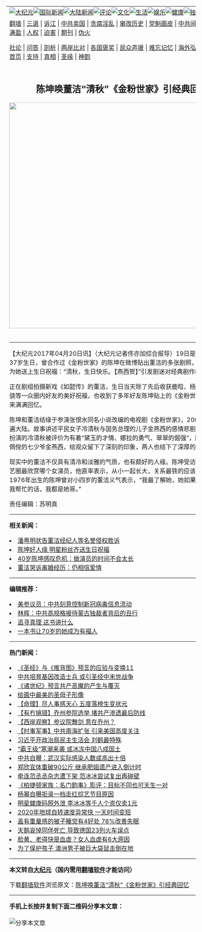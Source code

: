 <a name="1" id="1" target="_blank"></a><span id="1"></span>
<table align=center border="0"><tr><td colspan="2" VALIGN=TOP><a href="https://github.com/tzsdaz3976/djy/blob/master/gb/nsc413.md#1"><img src="https://raw.githubusercontent.com/tzsdaz3976/www/master/t/djy/1.jpg" title="大纪元"></a><a href="https://github.com/tzsdaz3976/djy/blob/master/gb/n24hr.md#1"><img src="https://raw.githubusercontent.com/tzsdaz3976/www/master/t/djy/3.jpg" title="国际新闻"></a><a href="https://github.com/tzsdaz3976/djy/blob/master/gb/nsc413.md#1"><img src="https://raw.githubusercontent.com/tzsdaz3976/www/master/t/djy/4.jpg" title="大陆新闻"></a><a href="https://github.com/tzsdaz3976/djy/blob/master/gb/news392.md#1"><img src="https://raw.githubusercontent.com/tzsdaz3976/www/master/t/djy/5.jpg" title="评论"></a><a href="https://github.com/tzsdaz3976/djy/blob/master/gb/news2007.md#1"><img src="https://raw.githubusercontent.com/tzsdaz3976/www/master/t/djy/6.jpg" title="文化"></a><a href="https://github.com/tzsdaz3976/djy/blob/master/gb/news2008.md#1"><img src="https://raw.githubusercontent.com/tzsdaz3976/www/master/t/djy/7.jpg" title="生活"></a><a href="https://github.com/tzsdaz3976/djy/blob/master/gb/ncyule.md#1"><img src="https://raw.githubusercontent.com/tzsdaz3976/www/master/t/djy/8.jpg" title="娱乐"></a><a href="https://github.com/tzsdaz3976/djy/blob/master/gb/nsc1002.md#1"><img src="https://raw.githubusercontent.com/tzsdaz3976/www/master/t/djy/9.jpg" title="健康"><a href="https://github.com/tzsdaz3976/djy/blob/master/gb/nf6092.md#1"><img src="https://raw.githubusercontent.com/tzsdaz3976/www/master/t/djy/10a.jpg" title="独家"></a><a href="https://github.com/tzsdaz3976/djy/blob/master/gb/nf4514.md#1"><img src="https://raw.githubusercontent.com/tzsdaz3976/www/master/t/djy/12a.jpg" title="头条"></a></td></tr>
<tr><td colspan="2" VALIGN=TOP><a target="_blank" href="https://github.com/tzsdaz3976/www/blob/master/README.md?zsrh#1">翻墙</a> | <a target="_blank" href="https://github.com/tzsdaz3976/djy/blob/master/gb/nf5657.md#1">三退</a> | <a target="_blank" href="https://github.com/tzsdaz3976/djy/blob/master/gb/nf6124.md#1">诉江</a> | <a target="_blank" href="https://github.com/tzsdaz3976/djy/blob/master/gb/nf1176117.md#1">中共卖国</a> | <a target="_blank" href="https://github.com/tzsdaz3976/djy/blob/master/gb/nf5773.md#1">贪腐淫乱</a> | <a target="_blank" href="https://github.com/tzsdaz3976/djy/blob/master/gb/nf1176115.md#1">窜改历史</a> | <a target="_blank" href="https://github.com/tzsdaz3976/djy/blob/master/gb/nf1176107.md#1">党魁画皮</a> | <a target="_blank" href="https://github.com/tzsdaz3976/djy/blob/master/gb/nf1320400.md#1">中共间谍</a> | <a target="_blank" href="https://github.com/tzsdaz3976/djy/blob/master/gb/nf1176114.md#1">破坏传统</a> | <a target="_blank" href="https://github.com/tzsdaz3976/ntdtv/blob/master/gb/prog447_1.md#1">恶贯满盈</a> | <a target="_blank" href="https://github.com/tzsdaz3976/djy/blob/master/gb/ncid278.md#1">人权</a> | <a target="_blank" href="https://github.com/tzsdaz3976/djy/blob/master/gb/nf1176111.md#1">迫害</a> | <a target="_blank" href="https://gitlab.com/szzdlab/mh-qikan/blob/master/README.md#1">期刊</a> | <a target="_blank" href="https://github.com/tzsdaz3976/djy/blob/master/gb/nf5562.md#1">伪火</a></p><p><a target="_blank" href="https://github.com/tzsdaz3976/djy/blob/master/gb/9p.md#1">社论</a> | <a target="_blank" href="https://github.com/tzsdaz3976/djy/blob/master/gb/nf4378.md#1">问答</a> | <a target="_blank" href="https://github.com/tzsdaz3976/djy/blob/master/gb/nf5792.md#1">剖析</a> | <a target="_blank" href="https://github.com/tzsdaz3976/djy/blob/master/gb/nf5735.md#1">两岸比对</a> | <a target="_blank" href="https://github.com/tzsdaz3976/djy/blob/master/gb/nf6119.md#1">各国褒奖</a> | <a target="_blank" href="https://github.com/tzsdaz3976/djy/blob/master/gb/nf6120.md#1">民众声援</a> | <a target="_blank" href="https://github.com/tzsdaz3976/djy/blob/master/gb/nf1188594.md#1">难忘记忆</a> | <a target="_blank" href="https://github.com/tzsdaz3976/djy/blob/master/gb/nf3180.md#1">海外弘传</a> | <a target="_blank" href="https://github.com/tzsdaz3976/djy/blob/master/gb/nf5410.md#1">万人上访</a> | <a target="_blank" href="https://github.com/tzsdaz3976/www/blob/master/README.md?zsrh#1">平台首页</a> | <a target="_blank" href="https://github.com/tzsdaz3976/djy/blob/master/gb/nf4386.md#1">支持</a> | <a target="_blank" href="https://github.com/tzsdaz3976/djy/blob/master/gb/nf4389.md#1">真相</a> | <a target="_blank" href="https://github.com/tzsdaz3976/djy/blob/master/gb/nf5790.md#1">圣缘</a> | <a target="_blank" href="https://github.com/tzsdaz3976/djy/blob/master/gb/nf4786.md#1">神韵</a></td></tr>
<tr><td VALIGN=TOP width="626"><h2 align=center>陈坤唤董洁“清秋”《金粉世家》引经典回忆</h2>
<img width="600" src="https://i.epochtimes.com/assets/uploads/2020/12/f258f47b3d77ac2c3b447ced06a5eef5-320x200.jpg" />
<h6></h6>
<hr>
	<p>【大纪元2017年04月20日讯】（大纪元记者佟亦加综合报导）19日是大陆女星<ahref="https://github.com/tzsdaz3976/djy/blob/master/gb/tag/%E8%91%A3%E6%B4%81.md#1">董洁</a>37岁生日，曾合作过《金粉世家》的<ahref="https://github.com/tzsdaz3976/djy/blob/master/gb/tag/%E9%99%88%E5%9D%A4.md#1">陈坤</a>在微博贴出董洁的多张剧照，并以角色相称为她送上生日祝福：“清秋，生日快乐。【燕西贺】”引发剧迷对经典剧作的回忆。</p>
<p>正在剧组拍摄新戏《如懿传》的<ahref="https://github.com/tzsdaz3976/djy/blob/master/gb/tag/%E8%91%A3%E6%B4%81.md#1">董洁</a>，生日当天除了先后收获鹿晗、杨幂、孙俪、窦骁等一众圈内好友的美好祝福，也收到了多年好友<ahref="https://github.com/tzsdaz3976/djy/blob/master/gb/tag/%E9%99%88%E5%9D%A4.md#1">陈坤</a>贴上的《金粉世家》剧照，带来满满回忆。</p>
<p>陈坤和董洁结缘于参演张恨水同名小说改编的电视剧《金粉世家》，2003年该剧曾红遍大陆。故事讲述平民女子冷清秋与国务总理的儿子金燕西的感情悲剧。剧中，董洁扮演的冷清秋被评价为有着“黛玉的才情、娜拉的勇气、翠翠的倔强”，陈坤饰演风流倜傥的七少爷金燕西，给观众留下了深刻的印象，两人也结下了深厚的友谊。</p>
<p>现实中的董洁不仅具有清冷和淡雅的气质，也有颇好的人缘。陈坤受访时曾被问及演艺圈最欣赏哪个女演员，他直率表示，从小一起长大，关系最铁的应该是董洁。1976年出生的陈坤曾对小四岁的董洁义气表示，“我最了解她，她如果任何时候需要我帮忙的话，我都是她哥。”</p>
<p>责任编辑：苏明真</p>
	
<hr>


<strong>相关新闻：</strong>
<li><a href="https://github.com/tzsdaz3976/djy/blob/master/gb/14/5/25/n4163411.md#1">潘粤明状告董洁经纪人等名誉侵权胜诉</a></li>
<li><a href="https://github.com/tzsdaz3976/djy/blob/master/gb/16/2/5/n4633605.md#1">陈坤好人缘 明星粉丝齐送生日祝福</a></li>
<li><a href="https://github.com/tzsdaz3976/djy/blob/master/gb/16/4/2/n7484848.md#1">40岁陈坤感叹危机：做演员的时间不会太长</a></li>
<li><a href="https://github.com/tzsdaz3976/djy/blob/master/gb/16/6/23/n8026962.md#1">董洁哭诉离婚经历：仍相信爱情</a></li>
<hr>


<strong>编辑推荐：</strong>
<li><a href="https://github.com/onzhi266/djy/blob/master/gb/20/2/22/n11887949.md#1">美参议员：中共刻意控制新冠病毒信息流动</a></li>
<li><a href="https://github.com/tsiac2612/djy/blob/master/gb/19/4/30/n11225005.md#1" target="_blank">林辉：中共高规格接待蒙古独裁者背后的丑行</a></li><li><a href="https://github.com/tzsdaz3976/djy/blob/master/gb/19/1/5/n10955468.md?dfh#1" target="_blank">追寻真理 这书讲什么</a></li><li><a href="https://github.com/tsiac2612/djy/blob/master/gb/18/11/1/n10824187.md#1" target="_blank">一本书让70岁的她成为有福人</a></li>
<hr>

<strong>热门新闻：</strong>
<li><a href="https://github.com/sisaow318/djy/blob/master/gb/20/10/3/n12449891.md#1">《圣经》与《推背图》预言的应验与变换11</a></li>
<li><a href="https://github.com/sisaow318/djy/blob/master/gb/20/12/27/n12647393.md#1">中共培育基因改造士兵 或引圣经中末世战争</a></li>
<li><a href="https://github.com/sisaow318/djy/blob/master/gb/20/12/21/n12634571.md#1">《诸世纪》预言共产恶魔的产生与覆灭</a></li>
<li><a href="https://github.com/sisaow318/djy/blob/master/gb/9/12/15/n2754404.md#1">绘画中最美的圣母子形像</a></li>
<li><a href="https://github.com/sisaow318/djy/blob/master/gb/20/12/12/n12614962.md#1">【命理】尽人事感天心 五度落榜生变状元</a></li>
<li><a href="https://github.com/sisaow318/djy/blob/master/gb/20/12/30/n12655646.md#1">【有冇搞错】乔州参院选举 堵共产渗透最后防线</a></li>
<li><a href="https://github.com/sisaow318/djy/blob/master/gb/20/12/30/n12655600.md#1">【西岸观察】参议院舞剑 意在乔州？</a></li>
<li><a href="https://github.com/sisaow318/djy/blob/master/gb/20/12/28/n12650098.md#1">【时事军事】中共南海扩张 引来美国高度关注</a></li>
<li><a href="https://github.com/sisaow318/djy/blob/master/gb/20/12/29/n12652129.md#1">习近平开政治局民主生活会 刘鹤最特殊</a></li>
<li><a href="https://github.com/sisaow318/djy/blob/master/gb/20/12/29/n12652856.md#1">“霸王级”寒潮来袭 或冰冻中国八成国土</a></li>
<li><a href="https://github.com/sisaow318/djy/blob/master/gb/20/12/29/n12652521.md#1">中共自曝：武汉实际感染人数或高出十倍</a></li>
<li><a href="https://github.com/sisaow318/djy/blob/master/gb/20/12/30/n12655381.md#1">郑欣宜体重破90公斤 继承肥姐遗产进入倒计时</a></li>
<li><a href="https://github.com/sisaow318/djy/blob/master/gb/20/12/28/n12650498.md#1">牵连范丞丞杂志遭下架 范冰冰尝试复出再碰壁</a></li>
<li><a href="https://github.com/sisaow318/djy/blob/master/gb/20/12/29/n12650575.md#1">《柏捷顿家族：名门韵事》影评：目标不同也可天生一对</a></li>
<li><a href="https://github.com/sisaow318/djy/blob/master/gb/20/12/28/n12650270.md#1">杨幂自曝拒录一档走红综艺节目原因</a></li>
<li><a href="https://github.com/sisaow318/djy/blob/master/gb/20/12/30/n12653155.md#1">明星健康码照外泄 李冰冰等千人个资仅卖1元</a></li>
<li><a href="https://github.com/sisaow318/djy/blob/master/gb/20/12/30/n12653802.md#1">2020年地球自转速度异常快 一天时间变短</a></li>
<li><a href="https://github.com/sisaow318/djy/blob/master/gb/20/12/28/n12649680.md#1">盖有重量感的被子睡觉有4好处 78%改善失眠</a></li>
<li><a href="https://github.com/sisaow318/djy/blob/master/gb/20/12/29/n12651442.md#1">天鹅哀悼同伴死亡 导致德国23列火车误点</a></li>
<li><a href="https://github.com/sisaow318/djy/blob/master/gb/16/8/16/n8205756.md#1">脸黄、老得快是血虚？女人血虚有6大原因</a></li>
<li><a href="https://github.com/sisaow318/djy/blob/master/gb/20/12/30/n12653476.md#1">为了保护孩子 澳洲男子被巨大袋鼠击倒在地</a></li>
<hr>

<strong>本文转自<a href="https://www.epochtimes.com">大纪元</a>（国内需用<a href="https://github.com/tzsdaz3976/www/blob/master/README.md#8">翻墙软件</a>才能访问）</strong><p>下载<a href="https://github.com/tzsdaz3976/www/blob/master/README.md#8">翻墙软件</a>浏览原文：<a href="https://www.epochtimes.com/gb/17/4/19/n9054732.htm">陈坤唤董洁“清秋”《金粉世家》引经典回忆</a></p><hr>

<strong>手机上长按并复制下面二维码分享本文章：</strong><br><br><img src="https://chart.apis.google.com/chart?cht=qr&chs=240x240&choe=UTF-8&chld=M|2&chl=https://github.com/tzsdaz3976/djy/blob/master/gb/17/4/19/n9054732.md%231" title="分享本文章"></td><td VALIGN=TOP><a href="https://github.com/tzsdaz3976/djy/blob/master/gb/16/1/21/n4622075.md?dfh#1" target="_blank"><img src="https://raw.githubusercontent.com/tzsdaz3976/djy/master/gb/300/wei-f1.jpg" title="中共的伪火骗局"  alt="中共的伪火骗局"></a><br><a href="https://github.com/tzsdaz3976/www/blob/master/README.md?dfh#9" target="_blank"><img src="https://raw.githubusercontent.com/tzsdaz3976/djy/master/gb/300/yong-h.jpg" title="永恒的见证"  alt="永恒的见证"></a><br><a href="https://github.com/tzsdaz3976/djy/blob/master/gb/13/9/29/n3974789.md?dfh#1" target="_blank"><img src="https://raw.githubusercontent.com/tzsdaz3976/djy/master/gb/300/shang-lnz.jpg" title="善良女子被中共投男牢"  alt="善良女子被中共投男牢"></a><br><a href="https://github.com/tzsdaz3976/djy/blob/master/gb/16/3/16/n4663449.md?dfh#1" target="_blank"><img src="https://raw.githubusercontent.com/tzsdaz3976/djy/master/gb/300/huo-z3.jpg" title="警卫目击活摘器官"  alt="警卫目击活摘器官"></a><br><a href="https://github.com/tzsdaz3976/djy/blob/master/gb/16/8/7/n8177641.md?dfh#1" target="_blank"><img src="https://raw.githubusercontent.com/tzsdaz3976/djy/master/gb/300/huo-z4.jpg" title="证人描述活摘恐怖"  alt="证人描述活摘恐怖"></a><br><a href="https://github.com/tzsdaz3976/djy/blob/master/gb/10/4/19/n2881569.md?dfh#1" target="_blank"><img src="https://raw.githubusercontent.com/tzsdaz3976/djy/master/gb/300/huo-z1.jpg" title="揭开活摘器官黑幕"  alt="揭开活摘器官黑幕"></a><br><a href="https://github.com/tzsdaz3976/djy/blob/master/gb/10/11/7/n3077476.md?dfh#1" target="_blank"><img src="https://raw.githubusercontent.com/tzsdaz3976/djy/master/gb/300/ma-ks.jpg" title="马克思的成魔之路"  alt="马克思的成魔之路"></a><br><a href="https://github.com/tzsdaz3976/djy/blob/master/gb/14/6/9/n4173977.md?dfh#1" target="_blank"><img src="https://raw.githubusercontent.com/tzsdaz3976/djy/master/gb/300/chang-zs.jpg" title="藏字石 蕴天机"  alt="藏字石 蕴天机"></a><br><a href="https://github.com/tzsdaz3976/djy/blob/master/gb/18/5/10/n10381511.md?dfh#1" target="_blank"><img src="https://raw.githubusercontent.com/tzsdaz3976/djy/master/gb/300/st1.jpg" title="关注3亿人三退"  alt="关注3亿人三退"></a><br><a href="https://github.com/tzsdaz3976/djy/blob/master/gb/18/3/21/n10237682.md?dfh#1" target="_blank"><img src="https://raw.githubusercontent.com/tzsdaz3976/djy/master/gb/300/jie-t.jpg" title="解体中共复兴中华"  alt="解体中共复兴中华"></a><br><a href="https://github.com/tzsdaz3976/djy/blob/master/gb/9/2/9/n2422991.md?dfh#1" target="_blank"><img src="https://raw.githubusercontent.com/tzsdaz3976/djy/master/gb/300/gao-zs.jpg" title="中共迫害良心律师"  alt="中共迫害良心律师"></a><br><a href="https://github.com/tzsdaz3976/djy/blob/master/gb/18/12/9/n10900044.md?dfh#1" target="_blank"><img src="https://raw.githubusercontent.com/tzsdaz3976/djy/master/gb/300/sj1.jpg" title="303万人举报江泽民"  alt="303万人举报江泽民"></a><br><a href="https://github.com/tzsdaz3976/djy/blob/master/gb/18/8/28/n10672014.md?dfh#1" target="_blank"><img src="https://raw.githubusercontent.com/tzsdaz3976/djy/master/gb/300/sj2.jpg" title="这些官员为何起诉江泽民"  alt="这些官员为何起诉江泽民"></a><br><a href="https://github.com/tzsdaz3976/djy/blob/master/gb/8/12/18/n2367165.md?dfh#1" target="_blank"><img src="https://raw.githubusercontent.com/tzsdaz3976/djy/master/gb/300/liangan.jpg" title="海峡两岸的强烈对比"  alt="海峡两岸的强烈对比"></a><br><a href="https://github.com/tzsdaz3976/djy/blob/master/gb/15/12/10/n4593139.md?dfh#1" target="_blank"><img src="https://raw.githubusercontent.com/tzsdaz3976/djy/master/gb/300/jia-ndzl.jpg" title="加拿大总理的贺信"  alt="加拿大总理的贺信"></a><br><a href="https://github.com/tzsdaz3976/djy/blob/master/gb/11/6/17/n3289382.md?dfh#1" target="_blank"><img src="https://raw.githubusercontent.com/tzsdaz3976/djy/master/gb/300/xiao-wd.jpg" title="探寻真相兼听则明"  alt="探寻真相兼听则明"></a><br><a href="https://github.com/tzsdaz3976/djy/blob/master/gb/18/10/27/n10812623.md?dfh#1" target="_blank"><img src="https://raw.githubusercontent.com/tzsdaz3976/djy/master/gb/300/yindu.jpg" title="印度媒体报道东方"  alt="印度媒体报道东方"></a><br><a href="https://github.com/tzsdaz3976/djy/blob/master/gb/18/6/9/n10469652.md?dfh#1" target="_blank"><img src="https://raw.githubusercontent.com/tzsdaz3976/djy/master/gb/300/xie-j.jpg" title="不一样的海外校园"  alt="不一样的海外校园"></a><br><a href="https://github.com/tzsdaz3976/djy/blob/master/gb/7/4/5/n1669415.md?dfh#1" target="_blank"><img src="https://raw.githubusercontent.com/tzsdaz3976/djy/master/gb/300/li-up.jpg" title="从大师到徒弟的传奇"  alt="从大师到徒弟的传奇"></a><br><a href="https://github.com/tzsdaz3976/djy/blob/master/gb/17/5/26/n9191512.md?dfh#1" target="_blank"><img src="https://raw.githubusercontent.com/tzsdaz3976/djy/master/gb/300/zfl2.jpg" title="亿万人与东方一本奇书"  alt="亿万人与东方一本奇书"></a><br><a href="https://github.com/tzsdaz3976/djy/blob/master/gb/13/11/27/n4020290.md?dfh#1" target="_blank"><img src="https://raw.githubusercontent.com/tzsdaz3976/djy/master/gb/300/zhen-h.jpg" title="大陆见不到的震撼场面"  alt="大陆见不到的震撼场面"></a><br><a href="https://github.com/tzsdaz3976/djy/blob/master/gb/15/7/17/n4482910.md?dfh#1" target="_blank"><img src="https://raw.githubusercontent.com/tzsdaz3976/djy/master/gb/300/dalu-sk.jpg" title="人心向善 大陆当初盛况"  alt="人心向善 大陆当初盛况"></a><br><a href="https://github.com/tzsdaz3976/djy/blob/master/gb/19/1/5/n10955468.md?dfh#1" target="_blank"><img src="https://raw.githubusercontent.com/tzsdaz3976/djy/master/gb/300/zfl1.jpg" title="追寻真理 这书讲什么"  alt="追寻真理 这书讲什么"></a><br><a href="https://github.com/tzsdaz3976/www/blob/master/README.md?dfh#1" target="_blank"><img src="https://raw.githubusercontent.com/tzsdaz3976/djy/master/gb/300/fq1.jpg" title="下载免费翻墙软件"  alt="下载免费翻墙软件"></a><br></td></tr></table>
